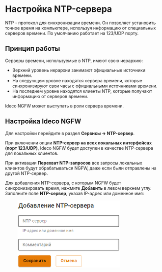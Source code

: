# Настройка NTP-сервера

NTP - протокол для синхронизации времени. Он позволяет установить точное время на компьютере, используя информацию от специальных серверов времени. По умолчанию работает на 123/UDP порту.

## Принцип работы

Серверы времени, используемые в NTP, имеют свою иерархию:

* Верхний уровень иерархии занимают официальные источники времени.
* На следующем уровне находятся сервера времени, которые синхронизируют свои часы с официальными источниками времени.
* На последнем уровне находятся клиенты NTP, которые получают информацию от серверов времени.

Ideco NGFW может выступать в роли сервера времени.

## Настройка Ideco NGFW

Для настройки перейдите в раздел **Сервисы -> NTP-сервер**.

При включении опции **NTP-сервер на всех локальных интерфейсах (порт 123/UDP)**, Ideco NGFW будет доступен в качестве NTP-сервера для локальных клиентов.

При активации **Перехват NTP-запросов** все запросы локальных клиентов будут обрабатываться NGFW, даже если были отправлены на другой NTP-сервер.

Для добавления NTP-сервера, с которым NGFW будет синхронизировать время, нажмите **Добавить** в левом верхнем углу. Заполните поле **NTP-сервер**, указав IP-адрес или доменное имя:

<figure><img src="../../.gitbook/assets/image (2).png" alt=""><figcaption></figcaption></figure>
